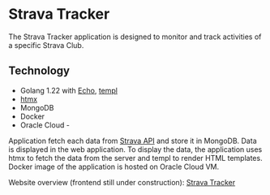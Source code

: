 # Strava Tracker

The Strava Tracker application is designed to monitor and track activities of a specific Strava Club.

## Technology 

- Golang 1.22 with [Echo](https://echo.labstack.com/), [templ](https://github.com/a-h/templ)
- [htmx](https://htmx.org/)
- MongoDB
- Docker
- Oracle Cloud -

Application fetch each data from [Strava API](https://developers.strava.com/docs/reference/) and store it in MongoDB. 
Data is displayed in the web application. To display the data, the application uses htmx to fetch the data from the server and 
templ to render HTML templates. Docker image of the application is hosted on Oracle Cloud VM.

Website overview (frontend still under construction):
[Strava Tracker](http://130.61.63.141) 
